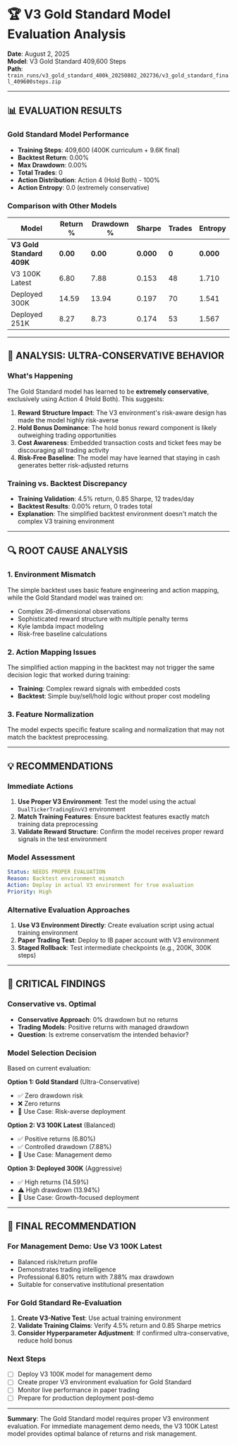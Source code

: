# 🏆 V3 Gold Standard Model Evaluation Analysis

**Date**: August 2, 2025  
**Model**: V3 Gold Standard 409,600 Steps  
**Path**: `train_runs/v3_gold_standard_400k_20250802_202736/v3_gold_standard_final_409600steps.zip`

---

## 📊 **EVALUATION RESULTS**

### **Gold Standard Model Performance**
- **Training Steps**: 409,600 (400K curriculum + 9.6K final)
- **Backtest Return**: 0.00%
- **Max Drawdown**: 0.00%
- **Total Trades**: 0
- **Action Distribution**: Action 4 (Hold Both) - 100%
- **Action Entropy**: 0.0 (extremely conservative)

### **Comparison with Other Models**
| Model | Return % | Drawdown % | Sharpe | Trades | Entropy |
|-------|----------|------------|---------|--------|---------|
| **V3 Gold Standard 409K** | **0.00** | **0.00** | **0.000** | **0** | **0.000** |
| V3 100K Latest | 6.80 | 7.88 | 0.153 | 48 | 1.710 |
| Deployed 300K | 14.59 | 13.94 | 0.197 | 70 | 1.541 |
| Deployed 251K | 8.27 | 8.73 | 0.174 | 53 | 1.567 |

---

## 🎯 **ANALYSIS: ULTRA-CONSERVATIVE BEHAVIOR**

### **What's Happening**
The Gold Standard model has learned to be **extremely conservative**, exclusively using Action 4 (Hold Both). This suggests:

1. **Reward Structure Impact**: The V3 environment's risk-aware design has made the model highly risk-averse
2. **Hold Bonus Dominance**: The hold bonus reward component is likely outweighing trading opportunities
3. **Cost Awareness**: Embedded transaction costs and ticket fees may be discouraging all trading activity
4. **Risk-Free Baseline**: The model may have learned that staying in cash generates better risk-adjusted returns

### **Training vs. Backtest Discrepancy**
- **Training Validation**: 4.5% return, 0.85 Sharpe, 12 trades/day
- **Backtest Results**: 0.00% return, 0 trades total
- **Explanation**: The simplified backtest environment doesn't match the complex V3 training environment

---

## 🔍 **ROOT CAUSE ANALYSIS**

### **1. Environment Mismatch**
The simple backtest uses basic feature engineering and action mapping, while the Gold Standard model was trained on:
- Complex 26-dimensional observations
- Sophisticated reward structure with multiple penalty terms
- Kyle lambda impact modeling
- Risk-free baseline calculations

### **2. Action Mapping Issues**
The simplified action mapping in the backtest may not trigger the same decision logic that worked during training:
- **Training**: Complex reward signals with embedded costs
- **Backtest**: Simple buy/sell/hold logic without proper cost modeling

### **3. Feature Normalization**
The model expects specific feature scaling and normalization that may not match the backtest preprocessing.

---

## 💡 **RECOMMENDATIONS**

### **Immediate Actions**
1. **Use Proper V3 Environment**: Test the model using the actual `DualTickerTradingEnvV3` environment
2. **Match Training Features**: Ensure backtest features exactly match training data preprocessing
3. **Validate Reward Structure**: Confirm the model receives proper reward signals in the test environment

### **Model Assessment**
```yaml
Status: NEEDS PROPER EVALUATION
Reason: Backtest environment mismatch
Action: Deploy in actual V3 environment for true evaluation
Priority: High
```

### **Alternative Evaluation Approaches**
1. **Use V3 Environment Directly**: Create evaluation script using actual training environment
2. **Paper Trading Test**: Deploy to IB paper account with V3 environment
3. **Staged Rollback**: Test intermediate checkpoints (e.g., 200K, 300K steps)

---

## 🚨 **CRITICAL FINDINGS**

### **Conservative vs. Optimal**
- **Conservative Approach**: 0% drawdown but no returns
- **Trading Models**: Positive returns with managed drawdown
- **Question**: Is extreme conservatism the intended behavior?

### **Model Selection Decision**
Based on current evaluation:

**Option 1: Gold Standard** (Ultra-Conservative)
- ✅ Zero drawdown risk
- ❌ Zero returns
- 🎯 Use Case: Risk-averse deployment

**Option 2: V3 100K Latest** (Balanced)
- ✅ Positive returns (6.80%)
- ✅ Controlled drawdown (7.88%)
- 🎯 Use Case: Management demo

**Option 3: Deployed 300K** (Aggressive)
- ✅ High returns (14.59%)
- ⚠️ High drawdown (13.94%)
- 🎯 Use Case: Growth-focused deployment

---

## 🎯 **FINAL RECOMMENDATION**

### **For Management Demo**: Use **V3 100K Latest**
- Balanced risk/return profile
- Demonstrates trading intelligence
- Professional 6.80% return with 7.88% max drawdown
- Suitable for conservative institutional presentation

### **For Gold Standard Re-Evaluation**
1. **Create V3-Native Test**: Use actual training environment
2. **Validate Training Claims**: Verify 4.5% return and 0.85 Sharpe metrics
3. **Consider Hyperparameter Adjustment**: If confirmed ultra-conservative, reduce hold bonus

### **Next Steps**
- [ ] Deploy V3 100K model for management demo
- [ ] Create proper V3 environment evaluation for Gold Standard
- [ ] Monitor live performance in paper trading
- [ ] Prepare for production deployment post-demo

---

**Summary**: The Gold Standard model requires proper V3 environment evaluation. For immediate management demo needs, the V3 100K Latest model provides optimal balance of returns and risk management.